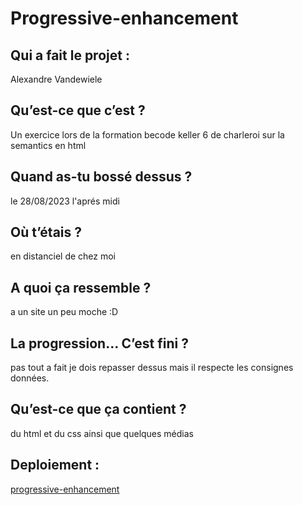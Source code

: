 # Progressive-enhancement
## Qui a fait le projet : 
Alexandre Vandewiele
## Qu’est-ce que c’est ?
Un exercice lors de la formation becode keller 6 de charleroi sur la semantics en html
## Quand as-tu bossé dessus ?
le 28/08/2023 l'aprés midi
## Où t’étais ?
en distanciel de chez moi
## A quoi ça ressemble ? 
a un site un peu moche :D
## La progression… C’est fini ? 
pas tout a fait je dois repasser dessus mais il respecte les consignes données.
## Qu’est-ce que ça contient ? 
du html et du css ainsi que quelques médias
## Deploiement :
[progressive-enhancement](https://alexandrevdw.github.io/progressive-enhancement/)
